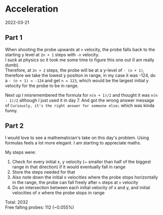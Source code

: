 # Acceleration
2022-03-21

## Part 1
When shooting the probe upwards at `n` velocity, the probe falls back to
the starting y level at `2n + 1` steps with `-n` velocity.\
I suck at physics so it took me some time to figure this 
one out (I am really dumb).\
Therefore, at `2n + 2` steps, the probe will be at a y-level of `- (n + 1)`,
therefore we take the lowest y position in range, in my case it was -124,
do a `- (n + 1) = -124` and get `n = 123`, which would be the largest initial
y velocity for the probe to be in range.

Next up I misremembered the formula for `n(n + 1)/2` and thought it was 
`n(n - 1)/2` although I just used it in day 7. And got the wrong answer
message of `Curiously, it's the right answer for someone else;` which was
kinda funny.

## Part 2
I would love to see a mathematician's take on this day's problem. Using
formulas feels a lot more elegant. I am starting to appreciate maths.

My steps were:
1. Check for every initial x, y velocity (~ smaller than half of the
biggest range in that direction) if it would eventually
fall in range
2. Store the steps needed for that
3. Also note down the initial x velocities where the probe stops horizontally
in the range, the probe can fall freely after `n` steps at `n` velocity
4. Do an intersection between each initial velocity of x and y, and initial 
velocities of x where the probe stops in range

Total: 2032\
Free falling probes: 112 (~0.055%)
